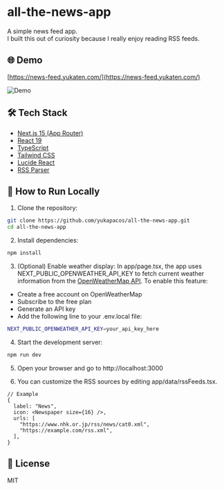 # all-the-news-app

A simple news feed app.  
I built this out of curiosity because I really enjoy reading RSS feeds.

## 🌐 Demo

[https://news-feed.yukaten.com/](https://news-feed.yukaten.com/)

![Demo](https://news-feed.yukaten.com/demo.png)

## 🛠 Tech Stack

- [Next.js 15 (App Router)](https://nextjs.org/)
- [React 19](https://react.dev/)
- [TypeScript](https://www.typescriptlang.org/)
- [Tailwind CSS](https://tailwindcss.com/)
- [Lucide React](https://lucide.dev/icons/)
- [RSS Parser](https://www.npmjs.com/package/rss-parser)

## 🚀 How to Run Locally

1. Clone the repository:

```bash
git clone https://github.com/yukapacos/all-the-news-app.git
cd all-the-news-app
```

2. Install dependencies:

```bash
npm install
```

3. (Optional) Enable weather display:
   In app/page.tsx, the app uses NEXT_PUBLIC_OPENWEATHER_API_KEY to fetch current weather information from the [OpenWeatherMap API](https://openweathermap.org/).
   To enable this feature:

- Create a free account on OpenWeatherMap
- Subscribe to the free plan
- Generate an API key
- Add the following line to your .env.local file:

```bash
NEXT_PUBLIC_OPENWEATHER_API_KEY=your_api_key_here
```

4. Start the development server:

```bash
npm run dev
```

5. Open your browser and go to http://localhost:3000

6. You can customize the RSS sources by editing app/data/rssFeeds.tsx.

```
// Example
{
  label: "News",
  icon: <Newspaper size={16} />,
  urls: [
    "https://www.nhk.or.jp/rss/news/cat0.xml",
    "https://example.com/rss.xml",
  ],
}
```

## 📄 License

MIT
